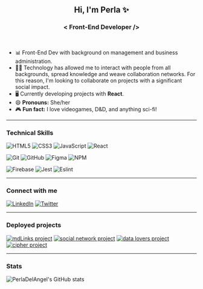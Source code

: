 <h2 align="center" >
    Hi, I'm Perla ✨
</h2>

<h3 align="center" >
    < Front-End Developer />
</h3><br>
    
- 📊 Front-End Dev with background on management and business administration. 
- 🤝🏼 Technology has allowed me to interact with people from all backgrounds, spread knowledge and weave collaboration networks. For this reason, I'm looking to collaborate on projects with a significant social impact.
- 🖥️ Currently developing projects with **React**.
- 😄 **Pronouns:** She/her
- 🎮 **Fun fact:** I love videogames, D&D, and anything sci-fi! 
  
------

### Technical Skills

![HTML5](https://img.shields.io/badge/html5-%23E34F26.svg?style=for-the-badge&logo=html5&logoColor=white)
![CSS3](https://img.shields.io/badge/css3-%231572B6.svg?style=for-the-badge&logo=css3&logoColor=white)
![JavaScript](https://img.shields.io/badge/javascript-%23323330.svg?style=for-the-badge&logo=javascript&logoColor=%23F7DF1E)
![React](https://img.shields.io/badge/react-%2320232a.svg?style=for-the-badge&logo=react&logoColor=%2361DAFB)
    
![Git](https://img.shields.io/badge/git-%23F05033.svg?style=for-the-badge&logo=git&logoColor=white)
![GitHub](https://img.shields.io/badge/github-%23121011.svg?style=for-the-badge&logo=github&logoColor=white)
![Figma](https://img.shields.io/badge/figma-%23F24E1E.svg?style=for-the-badge&logo=figma&logoColor=white)
![NPM](https://img.shields.io/badge/NPM-%23000000.svg?style=for-the-badge&logo=npm&logoColor=white)

![Firebase](https://img.shields.io/badge/firebase-%23039BE5.svg?style=for-the-badge&logo=firebase)
![Jest](https://img.shields.io/badge/-jest-%23C21325?style=for-the-badge&logo=jest&logoColor=white)
![Eslint](https://img.shields.io/badge/eslint-3A33D1?style=for-the-badge&logo=eslint&logoColor=white)
  
------
  
<h3 align="left">Connect with me</h3>
<p align="left">
<a href="https://www.linkedin.com/in/perla-gda/" target="blank"><img src="https://img.shields.io/badge/LinkedIn-0077B5?style=for-the-badge&logo=linkedin&logoColor=white" alt="LinkedIn"/></a>
<a href="https://twitter.com/PerDelAngel" target="blank"><img src="https://img.shields.io/badge/Twitter-1DA1F2?style=for-the-badge&logo=twitter&logoColor=white" alt="Twitter"/></a>
</p>
  
------

<h3 align="left">Deployed projects</h3>
<p align="left">
<a href="https://www.npmjs.com/package/md-links-pda" target="blank"><img src="https://img.shields.io/badge/Node.js-mdLinks-green?style=for-the-badge&logo=nodedotjs" alt="mdLinks project"/></a>
<a href="https://bookreads-9192a.web.app/" target="blank"><img src="https://img.shields.io/badge/Vanilla-Social%20Network-red?style=for-the-badge&logo=javascript" alt="social network project"/></a>
<a href="https://perladelangel.github.io/CDMX012-data-lovers/src/" target="blank"><img src="https://img.shields.io/badge/Vanilla-Data%20Lovers-blue?style=for-the-badge&logo=javascript" alt="data lovers project"/></a>
<a href="https://perladelangel.github.io/CDMX012-cipher/src/" target="blank"><img src="https://img.shields.io/badge/Vanilla-Cipher-lightgray?style=for-the-badge&logo=javascript" alt="cipher project"/></a>
</p>

------

### Stats
  
![PerlaDelAngel's GitHub stats](https://github-readme-stats.vercel.app/api?username=PerlaDelAngel&show_icons=true&theme=material-palenight)
